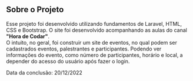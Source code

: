 ## Sobre o Projeto

Esse projeto foi desenvolvido utilizando fundamentos de Laravel, HTML, CSS e Bootstrap. O site foi desenvolvido acompanhando as aulas do canal <b>"Hora de Codar"</b>.<br>
O intuito, no geral, foi construir um site de eventos, no qual podem ser cadastrados eventos, palestrantes e participantes. Podendo ver informações do evento, como número de participantes, horário e local, a depender do acesso do usuário após fazer o login.

Data da conclusão: 20/12/2022

